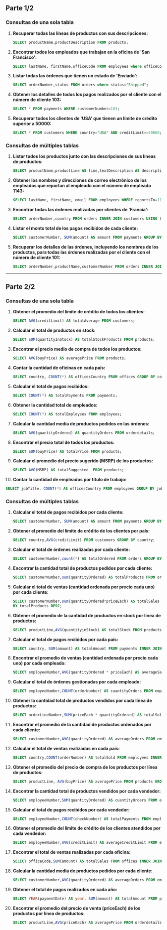

## Parte 1/2



### Consultas de una sola tabla

1. **Recuperar todas las líneas de productos con sus descripciones:**

   ```sql
   SELECT productName,productDescription FROM products;
   ```

2. **Encontrar todos los empleados que trabajan en la oficina de 'San Francisco':**

   ```sql
   SELECT lastName, firstName,officeCode FROM employees where officeCode=1;
   ```

3. **Listar todas las órdenes que tienen un estado de 'Enviado':**

   ```sql
   SELECT orderNumber,status FROM orders where status="Shipped";
   ```

4. **Obtener los detalles de todos los pagos realizados por el cliente con el número de cliente 103:**

   ```sql
   SELECT * FROM payments WHERE customerNumber=103;
   ```

5. **Recuperar todos los clientes de 'USA' que tienen un límite de crédito superior a 50000:**

   ```sql
   SELECT * FROM customers WHERE country="USA" AND creditLimit>=50000;
   ```

### Consultas de múltiples tablas

1. **Listar todos los productos junto con las descripciones de sus líneas de productos:**

   ```sql
   SELECT productName,productLine AS line,textDescription AS description FROM products INNER JOIN productlines USING (productLine);
   ```

2. **Obtener los nombres y direcciones de correo electrónico de los empleados que reportan al empleado con el número de empleado 1143:**

   ```sql
   SELECT lastName, firstName, email FROM employees WHERE reportsTo=1143;
   ```

3. **Encontrar todas las órdenes realizadas por clientes de 'Francia':**

   ```sql
   SELECT orderNumber,country FROM orders INNER JOIN customers USING (customerNumber) WHERE country="France";
   ```

4. **Listar el monto total de los pagos recibidos de cada cliente:**

   ```sql
   SELECT customerNumber, SUM(amount) AS amount FROM payments GROUP BY customerNumber;
   ```

5. **Recuperar los detalles de las órdenes, incluyendo los nombres de los productos, para todas las órdenes realizadas por el cliente con el número de cliente 101:**

   ```sql
   SELECT orderNumber,productName,customerNumber FROM orders INNER JOIN orderdetails USING (orderNumber) INNER JOIN products USING(productCode) WHERE customerNumber=101;
   ```



-------------------------------------------------------------------------------------------------------------------------------------------------------------------------------------------



## Parte 2/2

### Consultas de una sola tabla

1. **Obtener el promedio del límite de crédito de todos los clientes:**

   ```sql
   SELECT AVG(creditLimit) AS totalAverage FROM customers;
   ```

2. **Calcular el total de productos en stock:**

   ```sql
   SELECT SUM(quantityInStock) AS totalStockProducts FROM products;
   ```

3. **Encontrar el precio medio de compra de todos los productos:**

   ```sql
   SELECT AVG(buyPrice) AS averagePrice FROM products;
   ```

4. **Contar la cantidad de oficinas en cada país:**

   ```sql
   SELECT country, COUNT(*) AS officesCountry FROM offices GROUP BY country
   ```

5. **Calcular el total de pagos recibidos:**

   ```sql
   SELECT COUNT(*) AS totalPayments FROM payments;
   ```

6. **Obtener la cantidad total de empleados:**

   ```sql
   SELECT COUNT(*) AS totalEmployees FROM employees;
   ```

7. **Calcular la cantidad media de productos pedidos en las órdenes:**

   ```sql
   SELECT AVG(quantityOrdered) AS quantityOrders FROM orderdetails;
   ```

8. **Encontrar el precio total de todos los productos:**

   ```sql
   SELECT SUM(buyPrice) AS totalPrice FROM products;
   ```

9. **Calcular el promedio del precio sugerido (MSRP) de los productos:**

   ```sql
   SELECT AVG(MSRP) AS totalSuggested  FROM products;
   ```

10. **Contar la cantidad de empleados por título de trabajo:**

```sql
SELECT jobTitle, COUNT(*) AS officesCountry FROM employees GROUP BY jobTitle;
```

### Consultas de múltiples tablas

1. **Calcular el total de pagos recibidos por cada cliente:**

   ```sql
   SELECT customerNumber, SUM(amount) AS amount FROM payments GROUP BY customerNumber;
   ```

2. **Obtener el promedio del límite de crédito de los clientes por país:**

   ```sql
   SELECT country,AVG(creditLimit) FROM customers GROUP BY country;
   ```

3. **Calcular el total de órdenes realizadas por cada cliente:**

   ```sql
   SELECT customerNumber,count(*) AS totalOrdered FROM orders GROUP BY customerNumber;
   ```

4. **Encontrar la cantidad total de productos pedidos por cada cliente:**

   ```sql
   SELECT customerNumber,sum(quantityOrdered) AS totalProducts FROM orders INNER JOIN orderdetails USING(orderNumber) GROUP BY customerNumber;
   ```

5. **Calcular el total de ventas (cantidad ordenada por precio cada uno) por cada cliente:**

   ```sql
   SELECT customerNumber,sum(quantityOrdered*priceEach) AS totalSales FROM orders INNER JOIN orderdetails USING(orderNumber) GROUP BY customerNumber ORDER
   BY totalProducts DESC;
   ```

6. **Obtener el promedio de la cantidad de productos en stock por línea de productos:**

   ```sql
   SELECT productLine,AVG(quantityinStock) AS totalStock FROM products GROUP BY productLine;
   ```

7. **Calcular el total de pagos recibidos por cada país:**

   ```sql
   SELECT country, SUM(amount) AS totalAmount FROM payments INNER JOIN customers USING(customerNumber) GROUP BY country;
   ```

8. **Encontrar el promedio de ventas (cantidad ordenada por precio cada uno) por cada empleado:**

   ```sql
   SELECT employeeNumber,AVG(quantityOrdered * priceEach) AS averageSales FROM employees INNER JOIN customers ON employeeNumber=salesRepEmployeeNumber INNER JOIN orders USING(customerNumber) INNER JOIN orderdetails USING(orderNumber) WHERE salesRepEmployeeNumber IS NOT NULL GROUP BY employeeNumber ORDER BY averageSales DESC;
   ```

9. **Calcular el total de órdenes gestionadas por cada empleado:**

   ```sql
   SELECT employeeNumber,COUNT(orderNumber) AS cuantityOrders FROM employees INNER JOIN customers ON employeeNumber=salesRepEmployeeNumber INNER JOIN orders USING(customerNumber) WHERE salesRepEmployeeNumber IS NOT NULL GROUP BY employeeNumber ORDER BY cuantity DESC;
   ```

10. **Obtener la cantidad total de productos vendidos por cada línea de productos:**

    ```sql
    SELECT orderLineNumber,SUM(priceEach * quantityOrdered) AS totalSold FROM orderdetails GROUP BY orderLineNumber ORDER BY totalSold DESC;
    ```

11. **Encontrar el promedio de la cantidad de productos ordenados por cada cliente:**

    ```sql
    SELECT customerNumber,AVG(quantityOrdered) AS averageOrders FROM employees INNER JOIN customers ON employeeNumber=salesRepEmployeeNumber INNER JOIN orders USING(customerNumber) INNER JOIN orderdetails USING(orderNumber) WHERE salesRepEmployeeNumber IS NOT NULL GROUP BY customerNumber;
    ```

12. **Calcular el total de ventas realizadas en cada país:**

    ```sql
    SELECT country,COUNT(orderNumber) AS totalSold FROM employees INNER JOIN customers ON employeeNumber=salesRepEmployeeNumber INNER JOIN orders USING(customerNumber) WHERE salesRepEmployeeNumber IS NOT NULL GROUP BY country;
    ```

13. **Obtener el promedio del precio de compra de los productos por línea de productos:**

    ```sql
    SELECT productLine, AVG(buyPrice) AS averagePrice FROM products GROUP BY productLine; 
    ```

14. **Encontrar la cantidad total de productos vendidos por cada vendedor:**

    ```sql
    SELECT employeeNumber,SUM(quantityOrdered) AS cuantityOrders FROM employees INNER JOIN customers ON employeeNumber=salesRepEmployeeNumber INNER JOIN orders USING(customerNumber) INNER JOIN orderdetails USING(orderNumber) WHERE salesRepEmployeeNumber IS NOT NULL GROUP BY employeeNumber;
    ```

15. **Calcular el total de pagos recibidos por cada vendedor:**

    ```sql
    SELECT employeeNumber,COUNT(checkNumber) AS totalPayments FROM employees INNER JOIN customers ON employeeNumber=salesRepEmployeeNumber INNER JOIN payments USING(customerNumber) WHERE salesRepEmployeeNumber IS NOT NULL GROUP BY employeeNumber;
    ```

16. **Obtener el promedio del límite de crédito de los clientes atendidos por cada vendedor:**

    ```sql
    SELECT employeeNumber,AVG(creditLimit) AS averageCreditLimit FROM employees INNER JOIN customers ON employeeNumber=salesRepEmployeeNumber INNER JOIN payments USING(customerNumber) WHERE salesRepEmployeeNumber IS NOT NULL GROUP BY employeeNumber;
    ```

17. **Encontrar el total de ventas realizadas por cada oficina:**

    ```sql
    SELECT officeCode,SUM(amount) AS totalSales FROM offices INNER JOIN employees USING(officeCode) INNER JOIN customers ON employeeNumber=salesRepEmployeeNumber INNER JOIN payments USING(customerNumber) WHERE salesRepEmployeeNumber IS NOT NULL GROUP BY officeCode;
    ```

18. **Calcular la cantidad media de productos pedidos por cada cliente:**

    ```sql
    SELECT customerNumber,AVG(quantityOrdered) AS averageOrders FROM employees INNER JOIN customers ON employeeNumber=salesRepEmployeeNumber INNER JOIN orders USING(customerNumber) INNER JOIN orderdetails USING(orderNumber) WHERE salesRepEmployeeNumber IS NOT NULL GROUP BY customerNumber;
    ```

19. **Obtener el total de pagos realizados en cada año:**

    ```sql
    SELECT YEAR(paymentDate) AS year, SUM(amount) AS totalAmount FROM payments GROUP BY year;
    ```

20. **Encontrar el promedio del precio de venta (priceEach) de los productos por línea de productos:**

    ```sql
    SELECT productLine,AVG(priceEach) AS averagePrice FROM orderdetails INNER JOIN products USING(productCode) GROUP BY productLine;
    ```

